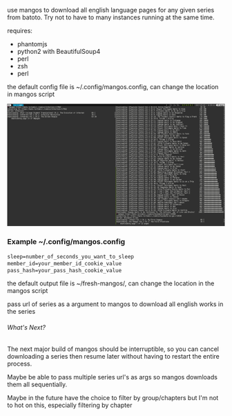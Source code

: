 use mangos to download all english language pages for any given series from batoto.  Try not to have to many instances running at the same time.

requires:
  * phantomjs
  * python2 with BeautifulSoup4
  * perl
  * zsh
  * perl

the default config file is ~/.config/mangos.config, can change the location in mangos script

![Mango Image](https://raw.githubusercontent.com/jarano93/green-grocer/master/mangos.png)

### Example ~/.config/mangos.config
```config
sleep=number_of_seconds_you_want_to_sleep
member_id=your_member_id_cookie_value
pass_hash=your_pass_hash_cookie_value
```
the default output file is ~/fresh-mangos/, can change the location in the mangos script

pass url of series as a argument to mangos to download all english works in the series

###### What's Next?

The next major build of mangos should be interruptible, so you can cancel downloading a series then resume later without having to restart the entire process.

Maybe be able to pass multiple series url's as args so mangos downloads them all sequentially.

Maybe in the future have the choice to filter by group/chapters but I'm not to hot on this, especially filtering by chapter
